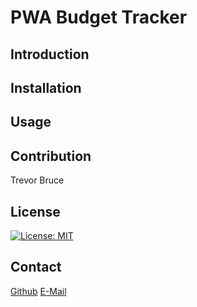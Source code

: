# PWA Budget Tracker

## Introduction

## Installation

## Usage

## Contribution

Trevor Bruce

## License

[![License: MIT](https://img.shields.io/badge/License-MIT-yellow.svg)](https://opensource.org/licenses/MIT)

## Contact

<a href="https://github.com/">Github</a>
<a href="mailto:tbnyk03@gmail.com">E-Mail</a>